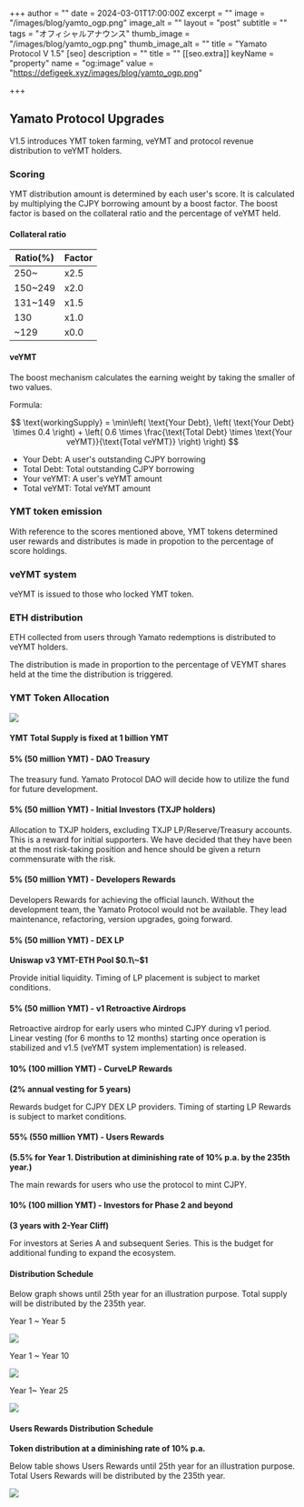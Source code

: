 +++
author = ""
date = 2024-03-01T17:00:00Z
excerpt = ""
image = "/images/blog/yamto_ogp.png"
image_alt = ""
layout = "post"
subtitle = ""
tags = "オフィシャルアナウンス"
thumb_image = "/images/blog/yamto_ogp.png"
thumb_image_alt = ""
title = "Yamato Protocol V 1.5"
[seo]
description = ""
title = ""
[[seo.extra]]
keyName = "property"
name = "og:image"
value = "https://defigeek.xyz/images/blog/yamto_ogp.png"

+++


## Yamato Protocol Upgrades

V1.5 introduces YMT token farming, veYMT and protocol revenue distribution to veYMT holders.

### Scoring

YMT distribution amount is determined by each user's score. It is calculated by multiplying the CJPY borrowing amount by a boost factor. The boost factor is based on the collateral ratio and the percentage of veYMT held.

#### Collateral ratio

| Ratio(%) |  Factor |
| --------- | ---- |
| 250~      | x2.5  |
| 150~249   | x2.0  |
| 131~149   | x1.5  |
| 130       | x1.0  |
| ~129      | x0.0  |

#### veYMT

The boost mechanism calculates the earning weight by taking the smaller of two values.  

Formula:

$$
\text{workingSupply} = \min\left( \text{Your Debt}, \left( \text{Your Debt} \times 0.4 \right) + \left( 0.6 \times \frac{\text{Total Debt} \times \text{Your veYMT}}{\text{Total veYMT}} \right) \right)
$$

- Your Debt: A user's outstanding CJPY borrowing
- Total Debt: Total outstanding CJPY borrowing
- Your veYMT: A user's veYMT amount
- Total veYMT: Total veYMT amount


### YMT token emission

With reference to the scores mentioned above, YMT tokens determined user rewards and distributes is made in propotion to the percentage of score holdings.

### veYMT system

veYMT is issued to those who locked YMT token.

### ETH distribution

ETH collected from users through Yamato redemptions is distributed to veYMT holders. 

The distribution is made in proportion to the percentage of VEYMT shares held at the time the distribution is triggered.

### **YMT Token Allocation**

![](/images/blog/allocation-1.PNG)

#### **YMT Total Supply is fixed at 1 billion YMT**

#### **5% (50 million YMT) - DAO Treasury**

The treasury fund. Yamato Protocol DAO will decide how to utilize the fund for future development.

#### **5% (50 million YMT) - Initial Investors (TXJP holders)**

Allocation to TXJP holders, excluding TXJP LP/Reserve/Treasury accounts. This is a reward for initial supporters. We have decided that they have been at the most risk-taking position and hence should be given a return commensurate with the risk.

#### **5% (50 million YMT) - Developers Rewards**

Developers Rewards for achieving the official launch. Without the development team, the Yamato Protocol would not be available. They lead maintenance, refactoring, version upgrades, going forward.

#### **5% (50 million YMT) - DEX LP**

**Uniswap v3 YMT-ETH Pool $0.1\~$1**

Provide initial liquidity. Timing of LP placement is subject to market conditions.

#### **5% (50 million YMT) - v1 Retroactive Airdrops**

Retroactive airdrop for early users who minted CJPY during v1 period. Linear vesting (for 6 months to 12 months) starting once operation is stabilized and v1.5 (veYMT system implementation) is released.

#### **10% (100 million YMT) - CurveLP Rewards**

**(2% annual vesting for 5 years)**

Rewards budget for CJPY DEX LP providers. Timing of starting LP Rewards is subject to market conditions.

#### **55% (550 million YMT) - Users Rewards**

**(5.5% for Year 1. Distribution at diminishing rate of 10% p.a. by the 235th year.)**

The main rewards for users who use the protocol to mint CJPY.

#### **10% (100 million YMT) - Investors for Phase 2 and beyond**

**(3 years with 2-Year Cliff)**

For investors at Series A and subsequent Series. This is the budget for additional funding to expand the ecosystem.

#### **Distribution Schedule**

Below graph shows until 25th year for an illustration purpose. Total supply will be distributed by the 235th year.

Year 1 \~ Year 5

![](/images/blog/ymtdis3.PNG)

Year 1 \~ Year 10

![](/images/blog/ymtdis2.PNG)

Year 1\~ Year 25

![](/images/blog/ymtdis1.PNG)

#### **Users Rewards Distribution Schedule**

**Token distribution at a diminishing rate of 10% p.a.**

Below table shows Users Rewards until 25th year for an illustration purpose. Total Users Rewards will be distributed by the 235th year.

![](/images/blog/usersrewards.PNG)